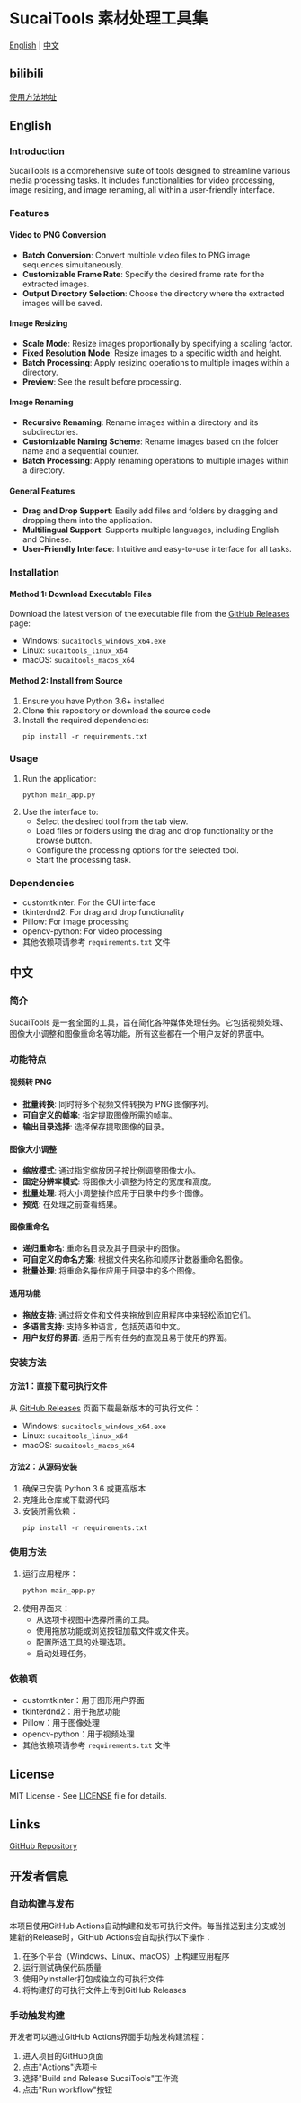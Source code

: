 # SucaiTools 素材处理工具集

[English](#english) | [中文](#chinese)

## bilibili 
[使用方法地址](https://www.bilibili.com/video/BV1ojJGzZEve)

<a name="english"></a>
## English

### Introduction
SucaiTools is a comprehensive suite of tools designed to streamline various media processing tasks. It includes functionalities for video processing, image resizing, and image renaming, all within a user-friendly interface.

### Features

#### Video to PNG Conversion
- **Batch Conversion**: Convert multiple video files to PNG image sequences simultaneously.
- **Customizable Frame Rate**: Specify the desired frame rate for the extracted images.
- **Output Directory Selection**: Choose the directory where the extracted images will be saved.

#### Image Resizing
- **Scale Mode**: Resize images proportionally by specifying a scaling factor.
- **Fixed Resolution Mode**: Resize images to a specific width and height.
- **Batch Processing**: Apply resizing operations to multiple images within a directory.
- **Preview**: See the result before processing.

#### Image Renaming
- **Recursive Renaming**: Rename images within a directory and its subdirectories.
- **Customizable Naming Scheme**: Rename images based on the folder name and a sequential counter.
- **Batch Processing**: Apply renaming operations to multiple images within a directory.

#### General Features
- **Drag and Drop Support**: Easily add files and folders by dragging and dropping them into the application.
- **Multilingual Support**: Supports multiple languages, including English and Chinese.
- **User-Friendly Interface**: Intuitive and easy-to-use interface for all tasks.

### Installation

#### Method 1: Download Executable Files
Download the latest version of the executable file from the [GitHub Releases](https://github.com/dependon/sucaitools/releases) page:

- Windows: `sucaitools_windows_x64.exe`
- Linux: `sucaitools_linux_x64`
- macOS: `sucaitools_macos_x64`

#### Method 2: Install from Source
1. Ensure you have Python 3.6+ installed
2. Clone this repository or download the source code
3. Install the required dependencies:
   ```
   pip install -r requirements.txt
   ```

### Usage
1. Run the application:
   ```
   python main_app.py
   ```
2. Use the interface to:
   - Select the desired tool from the tab view.
   - Load files or folders using the drag and drop functionality or the browse button.
   - Configure the processing options for the selected tool.
   - Start the processing task.

### Dependencies
- customtkinter: For the GUI interface
- tkinterdnd2: For drag and drop functionality
- Pillow: For image processing
- opencv-python: For video processing
- 其他依赖项请参考 `requirements.txt` 文件

<a name="chinese"></a>
## 中文

### 简介
SucaiTools 是一套全面的工具，旨在简化各种媒体处理任务。它包括视频处理、图像大小调整和图像重命名等功能，所有这些都在一个用户友好的界面中。

### 功能特点

#### 视频转 PNG
- **批量转换**: 同时将多个视频文件转换为 PNG 图像序列。
- **可自定义的帧率**: 指定提取图像所需的帧率。
- **输出目录选择**: 选择保存提取图像的目录。

#### 图像大小调整
- **缩放模式**: 通过指定缩放因子按比例调整图像大小。
- **固定分辨率模式**: 将图像大小调整为特定的宽度和高度。
- **批量处理**: 将大小调整操作应用于目录中的多个图像。
- **预览**: 在处理之前查看结果。

#### 图像重命名
- **递归重命名**: 重命名目录及其子目录中的图像。
- **可自定义的命名方案**: 根据文件夹名称和顺序计数器重命名图像。
- **批量处理**: 将重命名操作应用于目录中的多个图像。

#### 通用功能
- **拖放支持**: 通过将文件和文件夹拖放到应用程序中来轻松添加它们。
- **多语言支持**: 支持多种语言，包括英语和中文。
- **用户友好的界面**: 适用于所有任务的直观且易于使用的界面。

### 安装方法

#### 方法1：直接下载可执行文件
从 [GitHub Releases](https://github.com/dependon/sucaitools/releases) 页面下载最新版本的可执行文件：

- Windows: `sucaitools_windows_x64.exe`
- Linux: `sucaitools_linux_x64`
- macOS: `sucaitools_macos_x64`

#### 方法2：从源码安装
1. 确保已安装 Python 3.6 或更高版本
2. 克隆此仓库或下载源代码
3. 安装所需依赖：
   ```
   pip install -r requirements.txt
   ```

### 使用方法
1. 运行应用程序：
   ```
   python main_app.py
   ```
2. 使用界面来：
   - 从选项卡视图中选择所需的工具。
   - 使用拖放功能或浏览按钮加载文件或文件夹。
   - 配置所选工具的处理选项。
   - 启动处理任务。

### 依赖项
- customtkinter：用于图形用户界面
- tkinterdnd2：用于拖放功能
- Pillow：用于图像处理
- opencv-python：用于视频处理
- 其他依赖项请参考 `requirements.txt` 文件

## License
MIT License - See [LICENSE](LICENSE) file for details.

## Links
[GitHub Repository](https://github.com/dependon/sucaitools)

## 开发者信息

### 自动构建与发布

本项目使用GitHub Actions自动构建和发布可执行文件。每当推送到主分支或创建新的Release时，GitHub Actions会自动执行以下操作：

1. 在多个平台（Windows、Linux、macOS）上构建应用程序
2. 运行测试确保代码质量
3. 使用PyInstaller打包成独立的可执行文件
4. 将构建好的可执行文件上传到GitHub Releases

### 手动触发构建

开发者可以通过GitHub Actions界面手动触发构建流程：

1. 进入项目的GitHub页面
2. 点击"Actions"选项卡
3. 选择"Build and Release SucaiTools"工作流
4. 点击"Run workflow"按钮
